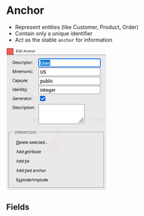 # Anchor

* Represent entities (like Customer, Product, Order)
* Contain only a unique identifier
* Act as the stable `anchor` for information

![Anchor](img/anchor.png)

## Fields

### 